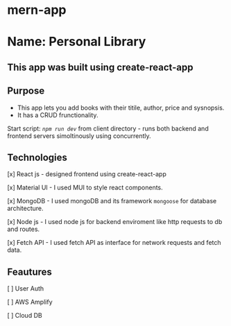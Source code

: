 # mern-app
# Name: Personal Library
## This app was built using create-react-app

## Purpose
 
 - This app lets you add books with their titile, author, price and sysnopsis.
 - It has a CRUD frunctionality.
 
Start script: *```npm run dev```* from client directory - runs both backend and frontend servers simoltinously using concurrently.

## Technologies 

[x] React js - designed frontend using create-react-app 

[x] Material UI - I used MUI to style react components.

[x] MongoDB - I used mongoDB and its framework ```mongoose``` for database architecture. 

[x] Node js - I used node js for backend enviroment like http requests to db and routes.

[x] Fetch API - I used fetch API as interface for network requests and fetch data.




## Feautures

[ ] User Auth

[ ] AWS Amplify 

[ ] Cloud DB

 
